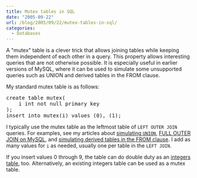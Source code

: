 ```yaml
---
title: Mutex tables in SQL
date: "2005-09-22"
url: /blog/2005/09/22/mutex-tables-in-sql/
categories:
  - Databases
---
```

A "mutex" table is a clever trick that allows joining tables while keeping them independent of each other in a query. This property allows interesting queries that are not otherwise possible. It is especially useful in earlier versions of MySQL, where it can be used to simulate some unsupported queries such as UNION and derived tables in the FROM clause.

My standard mutex table is as follows:

<pre>create table mutex(
    i int not null primary key
);
insert into mutex(i) values (0), (1);</pre>

I typically use the mutex table as the leftmost table of `LEFT OUTER JOIN` queries. For examples, see my articles about [simulating `UNION`](/blog/2005/09/22/union-in-mysql/), [FULL OUTER JOIN on MySQL](/blog/2006/05/26/how-to-write-full-outer-join-in-mysql/), and [simulating derived tables in the FROM clause](/blog/2005/09/21/subselects-in-mysql/). I add as many values for `i` as needed, usually one per table in the `LEFT JOIN`.

If you insert values 0 through 9, the table can do double duty as an [integers table](/blog/2005/12/07/the-integers-table/), too. Alternatively, an existing integers table can be used as a mutex table.


